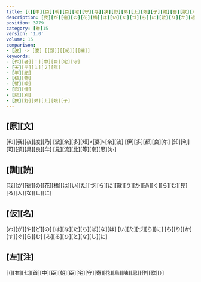 ```yaml
---
title: [（][中][臣][朝][臣][宅][守][与][狭][野][弟][上][娘][子][贈][答][歌][）]
description: [我][が][宿][の][花][橘][は][い][た][づ][ら][に][散][り][か][過][ぐ][ら][む][見][る][人][な][し][に]
position: 3779
category: [巻]15
version: '1.0'
volume: 15
comparison:
- [波] -> [婆] [[類]][[紀]][[細]]
keywords:
- [作][者][：][中][臣][宅][守]
- [天][平][１][２][年]
- [年][紀]
- [植][物]
- [譬][喩]
- [恋][情]
- [悲][別]
- [狭][野][弟][上][娘][子]
---
```


## [原][文]

[和][我][夜][度][乃] [波][奈][多][知]<[婆]>[奈][波] [伊][多][都][良][尓] [知][利][可][須][具][良][牟] [見][流][比][等][奈][思][尓]

## [訓][読]

[我][が][宿][の][花][橘][は][い][た][づ][ら][に][散][り][か][過][ぐ][ら][む][見][る][人][な][し][に]

## [仮][名]

[わ][が][や][ど][の] [は][な][た][ち][ば][な][は] [い][た][づ][ら][に] [ち][り][か][す][ぐ][ら][む] [み][る][ひ][と][な][し][に]

## [左][注]

[（][右][七][首][中][臣][朝][臣][宅][守][寄][花][鳥][陳][思][作][歌][）]
